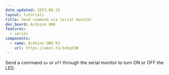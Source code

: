 ```yaml
---
date_updated: 2021-08-31
layout: tutorials
title: Send command via serial monitor
dev_board: Arduino UNO
features:
  - serial
components:
  - name: Arduino UNO R3
    url: https://amzn.to/3xbq53W
---
```


Send a command `on` or `off` through the serial monitor to turn ON or OFF the LED.
